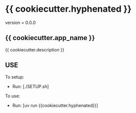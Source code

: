 # {{ cookiecutter.hyphenated }}

version = 0.0.0

## {{ cookiecutter.app_name }}

{{ cookiecutter.description }}

## USE

To setup:
- Run: [./SETUP.sh]

To use:
- Run: [uv run {{cookiecutter.hyphenated}}]
